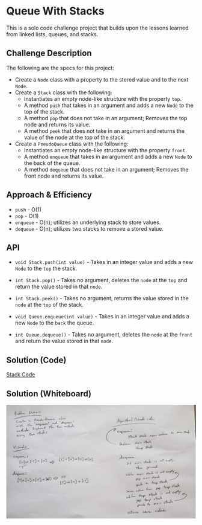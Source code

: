 # Queue With Stacks
<!-- Short summary or background information -->
This is a solo code challenge project that builds upon the lessons learned from linked lists, queues, and stacks.

## Challenge Description
<!-- Description of the challenge -->
The following are the specs for this project:
* Create a `Node` class with a property to the stored value and to the next `Node`.
* Create a `Stack` class with the following:
  * Instantiates an empty node-like structure with the property `top`.
  * A method `push` that takes in an argument and adds a new `Node` to the top of the stack.
  * A method `pop` that does not take in an argument; Removes the top node and returns its value.
  * A method `peek` that does not take in an argument and returns the value of the node at the top of the stack.
* Create a `PseudoQueue` class with the following:
  * Instantiates an empty node-like structure with the property `front`.
  * A method `enqueue` that takes in an argument and adds a new `Node` to the back of the queue.
  * A method `dequeue` that does not take in an argument; Removes the front node and returns its value.

## Approach & Efficiency
<!-- What approach did you take? Why? What is the Big O space/time for this approach? -->
* `push` - O(1)
* `pop` - O(1)
* `enqueue` - O(n); utilizes an underlying stack to store values.
* `dequeue` - O(n); utilizes two stacks to remove a stored value.

## API
<!-- Description of each method publicly available to your Linked List -->
* `void Stack.push(int value)` - Takes in an integer value and adds a new `Node` to the `top` the stack.

* `int Stack.pop()` - Takes no argument, deletes the `node` at the `top` and return the value stored in that `node`.

* `int Stack.peek()` - Takes no argument, returns the value stored in the `node` at the `top` of the stack. 

* `void Queue.enqueue(int value)` - Takes in an integer value and adds a new `Node` to the `back` the queue.

* `int Queue.dequeue()` - Takes no argument, deletes the `node` at the `front` and return the value stored in that `node`.

## Solution (Code)
<!-- Link to code -->
[Stack Code](https://github.com/stephenchu530/data-structures-and-algorithms/blob/master/QueueWithStacks/src/main/java/QueueWithStacks/QueueWithStacks.java)

## Solution (Whiteboard)
<!-- Embedded whiteboard image -->
![Whiteboard](assets/QueueWithStacks.jpg)
